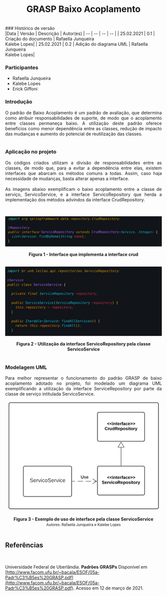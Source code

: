 # <center> GRASP Baixo Acoplamento
<br>
### Histórico de versão<br>
|Data | Versão | Descrição | Autor(es)
| -- | -- | -- | -- |
| 25.02.2021 | 0.1 | Criação do documento | Rafaella Junqueira<br>Kalebe Lopes|
| 25.02.2021 | 0.2 | Adição do diagrama UML | Rafaella Junqueira<br>Kalebe Lopes|


### Participantes

* Rafaella Junqueira
* Kalebe Lopes
* Erick Giffoni

### Introdução
<div align="justify">

O padrão de Baixo Acoplamento é um padrão de avaliação, que determina como atribuir responsabilidades de suporte, de modo que o acoplamento entre classes permaneça baixo. A utilização deste padrão oferece benefícios como menor dependência entre as classes, redução de impacto das mudanças e aumento do potencial de reutilização das classes.
<br><br>

</div>

### Aplicação no projeto
<div align="justify">

Os códigos criados utilizam a divisão de responsabilidades entre as classes, de modo que, para a evitar a dependência entre elas, existem interfaces que abarcam os métodos comuns a todas. Assim, caso haja necessidade de mudanças, basta alterar apenas a interface.
<br><br>
As imagens abaixo exemplificam o baixo acoplamento entre a classe de serviço, ServicoService, e a interface ServicoRepository que herda a implementação dos métodos advindos da interface CrudRepository.  
</div><br>


[<div align="center"><img src="../../img/padroes/servico-repository.png"></div>](../../img/padroes/servico-repository.png)
<figcaption align='center'>
    <b>Figura 1 - Interface que implementa a interface crud</b>
</figcaption>
<br>

[<div align="center"><img src="../../img/padroes/servico-interface.png"></div>](../../img/padroes/servico-interface.png)
<figcaption align='center'>
    <b>Figura 2 - Utilização da interface ServicoRepository pela classe ServicoService</b>
</figcaption>
<br>

### Modelagem UML

<div align="justify">
Para melhor representar o funcionamento do padrão GRASP de baixo acoplamento adotado no projeto, foi modelado um diagrama UML exemplificando a utilização da interface ServiceRepository por parte da classe de serviço intitulada ServicoService.
</div>

[<div align="center"><img src="../../img/padroes/baixo-acoplamento.png"></div>](../../img/padroes/baixo-acoplamento.png)
<figcaption align='center'>
    <b>Figura 3 - Exemplo de uso de interface pela classe ServicoService</b>
    <br>
    <small>Autores: Rafaella Junqueira e Kalebe Lopes</small>
</figcaption>
<br>

## Referências
<br>

Universidade Federal de Uberlândia. **Padrões GRASPs** Disponível em [http://www.facom.ufu.br/~bacala/ESOF/05a-Padr%C3%B5es%20GRASP.pdf](http://www.facom.ufu.br/~bacala/ESOF/05a-Padr%C3%B5es%20GRASP.pdf). Acesso em 12 de março de 2021.